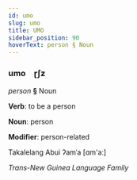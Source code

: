 ```yaml
---
id: umo
slug: umo
title: UMO
sidebar_position: 90
hoverText: person § Noun
---
```


### umo&emsp;<span kind="abugida">ɽʃƶ</span>

*person* **§** Noun

**Verb**: to be a person

**Noun**: person

**Modifier**: person-related

Takalelang Abui  ʔamˈa [ɑm'aː]

*Trans-New Guinea Language Family*